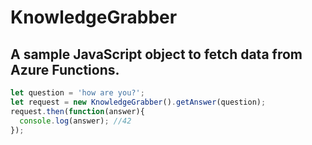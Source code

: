 # KnowledgeGrabber

## A sample JavaScript object to fetch data from Azure Functions.

```javascript
let question = 'how are you?';
let request = new KnowledgeGrabber().getAnswer(question);
request.then(function(answer){
  console.log(answer); //42 
}); 
```